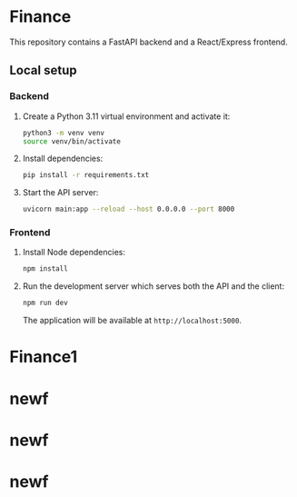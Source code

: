 # Finance

This repository contains a FastAPI backend and a React/Express frontend.

## Local setup

### Backend
1. Create a Python 3.11 virtual environment and activate it:
   ```bash
   python3 -m venv venv
   source venv/bin/activate
   ```
2. Install dependencies:
   ```bash
   pip install -r requirements.txt
   ```
3. Start the API server:
   ```bash
   uvicorn main:app --reload --host 0.0.0.0 --port 8000
   ```

### Frontend
1. Install Node dependencies:
   ```bash
   npm install
   ```
2. Run the development server which serves both the API and the client:
   ```bash
   npm run dev
   ```
   The application will be available at `http://localhost:5000`.

# Finance1
# newf
# newf
# newf
